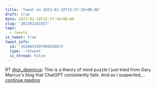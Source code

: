 ```yaml
---
title: 'Tweet on 2023-02-18T15:57:56+00:00'
draft: true
date: 2023-02-18T15:57:56+00:00
slug: '202302181557'
tags:
  - tweets
is_tweet: true
tweet_info:
  id: '1626853507809820673'
  type: 'retweet'
  is_thread: False
---
```




RT [@sir_deenicus](https://x.com/sir_deenicus): This is a theory of mind puzzle I just tried from Gary Marcus's blog that ChatGPT consistently fails. And as I suspected,… [continue reading](https://x.com/sytelus/status/1626853507809820673)
